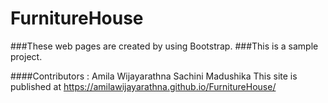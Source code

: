 #    FurnitureHouse

###These web pages are created by using Bootstrap.
###This is a sample project.

####Contributors :
      Amila Wijayarathna
      Sachini Madushika
This site is published at https://amilawijayarathna.github.io/FurnitureHouse/
